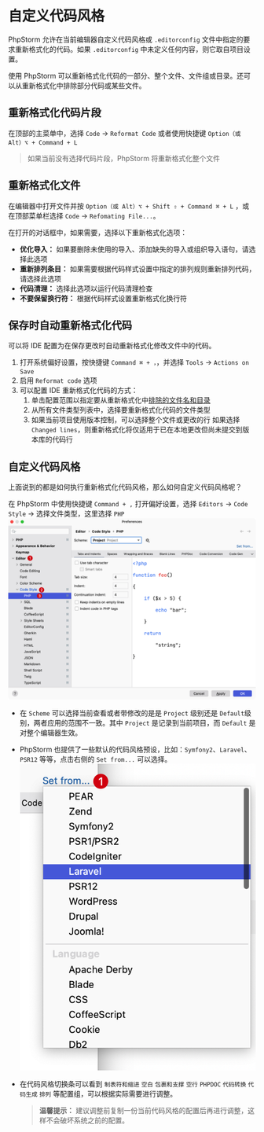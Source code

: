 # 自定义代码风格

PhpStorm 允许在当前编辑器自定义代码风格或 `.editorconfig` 文件中指定的要求重新格式化的代码。如果 `.editorconfig` 中未定义任何内容，则它取自项目设置。

使用 PhpStorm 可以重新格式化代码的一部分、整个文件、文件组或目录。还可以从重新格式化中排除部分代码或某些文件。

## 重新格式化代码片段

在顶部的主菜单中，选择 `Code` -> `Reformat Code` 或者使用快捷键  `Option（或 Alt）⌥ + Command + L`

> 如果当前没有选择代码片段，PhpStorm 将重新格式化整个文件


## 重新格式化文件

在编辑器中打开文件并按 `Option（或 Alt）⌥ + Shift ⇧ + Command ⌘ + L` ，或在顶部菜单栏选择 `Code` -> `Refomating File...`。

在打开的对话框中，如果需要，选择以下重新格式化选项：

* **优化导入：** 如果要删除未使用的导入、添加缺失的导入或组织导入语句，请选择此选项
* **重新排列条目：** 如果需要根据代码样式设置中指定的排列规则重新排列代码，请选择此选项
* **代码清理：** 选择此选项以运行代码清理检查
* **不要保留换行符：** 根据代码样式设置重新格式化换行符

## 保存时自动重新格式化代码

可以将 IDE 配置为在保存更改时自动重新格式化修改文件中的代码。

1. 打开系统偏好设置，按快捷键 `Command ⌘ + ，`，并选择 `Tools` -> `Actions on Save`
2. 启用 `Reformat code` 选项
3. 可以配置 IDE 重新格式化代码的方式：
   1. 单击配置范围以指定要从重新格式化中[排除的文件名和目录](https://www.jetbrains.com/help/phpstorm/reformat-and-rearrange-code.html#exclude_file_from_reformat)
   2. 从所有文件类型列表中，选择要重新格式化代码的文件类型
   3. 如果当前项目使用版本控制，可以选择整个文件或更改的行
      如果选择 `Changed lines`，则重新格式化将仅适用于已在本地更改但尚未提交到版本库的代码行


## 自定义代码风格

上面说到的都是如何执行重新格式化代码风格，那么如何自定义代码风格呢？

在 PhpStorm 中使用快捷键 `Command + ,` 打开偏好设置，选择 `Editors` -> `Code Style` -> 选择文件类型，这里选择 `PHP`
![](./images/custom-formatting/custom-formating-for-code-style.png)
  - 在 `Scheme` 可以选择当前查看或者带修改的是是 `Project` 级别还是 `Default`级别，两者应用的范围不一致。其中 `Project` 是记录到当前项目，而 `Default` 是对整个编辑器生效。
  - PhpStorm 也提供了一些默认的代码风格预设，比如：`Symfony2`、`Laravel`、`PSR12` 等等，点击右侧的 `Set from...` 可以选择。
    ![](./images/custom-formatting/custom-formating-for-code-style-preset.png)    

  - 在代码风格切换条可以看到 `制表符和缩进` `空白` `包裹和支撑` `空行` `PHPDOC` `代码转换` `代码生成` `排列` 等配置组，可以根据实际需要进行调整。
    > **温馨提示：** 建议调整前复制一份当前代码风格的配置后再进行调整，这样不会破坏系统之前的配置。
